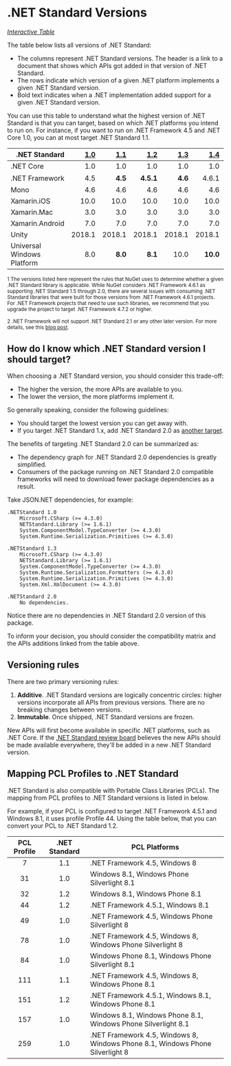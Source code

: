 # .NET Standard Versions

*[Interactive Table](https://dotnet.microsoft.com/platform/dotnet-standard)*

The table below lists all versions of .NET Standard:

* The columns represent .NET Standard versions. The header is a link to a
  document that shows which APIs got added in that version of .NET Standard.
* The rows indicate which version of a given .NET platform implements a given
  .NET Standard version.
* Bold text indicates when a .NET implementation added support for a given .NET
  Standard version.

You can use this table to understand what the highest version of .NET Standard
is that you can target, based on which .NET platforms you intend to run on. For
instance, if you want to run on .NET Framework 4.5 and .NET Core 1.0, you can at
most target .NET Standard 1.1.

|<div align="right">.NET Standard</div>|   [1.0] |   [1.1] |   [1.2] |   [1.3] |   [1.4] |               [1.5] |               [1.6] |                 [2.0] |             [2.1] |
|:-------------------------------------|--------:|--------:|--------:|--------:|--------:|--------------------:|--------------------:|----------------------:|------------------:|
|.NET Core                             |    1.0  |    1.0  |  1.0    |    1.0  |    1.0  |   1.0               | **1.0**             | **2.0**               | **3.0**           |
|.NET Framework                        |    4.5  |  **4.5**|**4.5.1**|  **4.6**|    4.6.1|   4.6.1<sup>1</sup> |   4.6.1<sup>1</sup> | **4.6.1<sup>1</sup>** | *N/A<sup>2</sup>* |
|Mono                                  |    4.6  |    4.6  |  4.6    |    4.6  |    4.6  |   4.6               | **4.6**             | **5.4**               | **6.4**           |
|Xamarin.iOS                           |   10.0  |   10.0  | 10.0    |   10.0  |   10.0  |  10.0               |**10.0**             |**10.14**              | **12.16**         |
|Xamarin.Mac                           |    3.0  |    3.0  |  3.0    |    3.0  |    3.0  |   3.0               | **3.0**             | **3.8**               | **5.16**          |
|Xamarin.Android                       |    7.0  |    7.0  |  7.0    |    7.0  |    7.0  |   7.0               | **7.0**             | **8.0**               | **9.5**           |
|Unity                                 | 2018.1  |  2018.1 |  2018.1 |  2018.1 |  2018.1 |  2018.1             | 2018.1              |**2018.1**             | *TBD*             |
|Universal Windows Platform            |    8.0  |  **8.0**|**8.1**  |   10.0  | **10.0**|  10.0.16299         |  10.0.16299         |**10.0.16299**         | *TBD*             |

<sup>1 The versions listed here represent the rules that NuGet uses to determine
whether a given .NET Standard library is applicable. While NuGet considers .NET
Framework 4.6.1 as supporting .NET Standard 1.5 through 2.0, there are several
issues with consuming .NET Standard libraries that were built for those versions
from .NET Framework 4.6.1 projects. For .NET Framework projects that need to use
such libraries, we recommend that you upgrade the project to target .NET
Framework 4.7.2 or higher.</sup>

<sup>2 .NET Framework will not support .NET Standard 2.1 or any other later
version. For more details, see this [blog post][ns21-post].</sup>

[1.0]: versions/netstandard1.0.md
[1.1]: versions/netstandard1.1.md
[1.2]: versions/netstandard1.2.md
[1.3]: versions/netstandard1.3.md
[1.4]: versions/netstandard1.4.md
[1.5]: versions/netstandard1.5.md
[1.6]: versions/netstandard1.6.md
[2.0]: versions/netstandard2.0.md
[2.1]: versions/netstandard2.1.md
[ns21-post]: https://devblogs.microsoft.com/dotnet/announcing-net-standard-2-1/

## How do I know which .NET Standard version I should target?

When choosing a .NET Standard version, you should consider this trade-off:

* The higher the version, the more APIs are available to you.
* The lower the version, the more platforms implement it.

So generally speaking, consider the following guidelines:

* You should target the lowest version you can get away with.
* If you target .NET Standard 1.x, add .NET Standard 2.0 as [another target][multi-target].

The benefits of targeting .NET Standard 2.0 can be summarized as:

* The dependency graph for .NET Standard 2.0 dependencies is greatly simplified.
* Consumers of the package running on .NET Standard 2.0 compatible frameworks
  will need to download fewer package dependencies as a result.

Take JSON.NET dependencies, for example:

    .NETStandard 1.0
        Microsoft.CSharp (>= 4.3.0)
        NETStandard.Library (>= 1.6.1)
        System.ComponentModel.TypeConverter (>= 4.3.0)
        System.Runtime.Serialization.Primitives (>= 4.3.0)

    .NETStandard 1.3
        Microsoft.CSharp (>= 4.3.0)
        NETStandard.Library (>= 1.6.1)
        System.ComponentModel.TypeConverter (>= 4.3.0)
        System.Runtime.Serialization.Formatters (>= 4.3.0)
        System.Runtime.Serialization.Primitives (>= 4.3.0)
        System.Xml.XmlDocument (>= 4.3.0)

    .NETStandard 2.0
        No dependencies.

Notice there are no dependencies in .NET Standard 2.0 version of this package.

To inform your decision, you should consider the compatibility matrix and the
APIs additions linked from the table above.

[multi-target]: https://docs.microsoft.com/en-us/dotnet/standard/frameworks#how-to-specify-target-frameworks

## Versioning rules

There are two primary versioning rules:

1. **Additive**. .NET Standard versions are logically concentric circles: higher
   versions incorporate all APIs from previous versions. There are no breaking
   changes between versions.
2. **Immutable**. Once shipped, .NET Standard versions are frozen.

New APIs will first become available in specific .NET platforms, such as .NET
Core. If the [.NET Standard review board][netstandard-board] believes the new
APIs should be made available everywhere, they'll be added in a new .NET
Standard version.

[netstandard-board]: governance/README.md#review-board

## Mapping PCL Profiles to .NET Standard

.NET Standard is also compatible with Portable Class Libraries (PCLs). The
mapping from PCL profiles to .NET Standard versions is listed in below.

For example, if your PCL is configured to target .NET Framework 4.5.1 and
Windows 8.1, it uses profile Profile 44. Using the table below, that you can
convert your PCL to .NET Standard 1.2.

| PCL Profile | .NET Standard | PCL Platforms
|:-----------:|:-------------:|------------------------------------------------------------------------------
| 7           | 1.1           | .NET Framework 4.5, Windows 8
| 31          | 1.0           | Windows 8.1, Windows Phone Silverlight 8.1
| 32          | 1.2           | Windows 8.1, Windows Phone 8.1
| 44          | 1.2           | .NET Framework 4.5.1, Windows 8.1
| 49          | 1.0           | .NET Framework 4.5, Windows Phone Silverlight 8
| 78          | 1.0           | .NET Framework 4.5, Windows 8, Windows Phone Silverlight 8
| 84          | 1.0           | Windows Phone 8.1, Windows Phone Silverlight 8.1
| 111         | 1.1           | .NET Framework 4.5, Windows 8, Windows Phone 8.1
| 151         | 1.2           | .NET Framework 4.5.1, Windows 8.1, Windows Phone 8.1
| 157         | 1.0           | Windows 8.1, Windows Phone 8.1, Windows Phone Silverlight 8.1
| 259         | 1.0           | .NET Framework 4.5, Windows 8, Windows Phone 8.1, Windows Phone Silverlight 8
